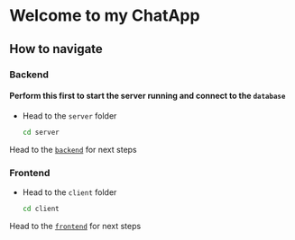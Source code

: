 # Welcome to my ChatApp

## How to navigate

### Backend

#### Perform this first to start the server running and connect to the ```database```

- Head to the ``` server ``` folder

    ``` bash
    cd server
    ```

Head to the [``` backend ```](https://github.com/pranulkbv28/ChatApp/tree/main/server) for next steps

### Frontend

- Head to the ```client``` folder

    ``` bash
    cd client
    ```

Head to the [``` frontend ```](https://github.com/pranulkbv28/ChatApp/tree/main/client) for next steps
